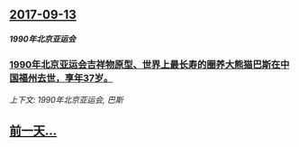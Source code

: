 ## [2017-09-13](/news/2017/09/13/index.md)

##### 1990年北京亚运会
### [ 1990年北京亚运会吉祥物原型、世界上最长寿的圈养大熊猫巴斯在中国福州去世，享年37岁。 ](/news/2017/09/13/1990年北京亚运会吉祥物原型-世界上最长寿的圈养大熊猫巴斯在中国福州去世-享年37岁.md)
_上下文: 1990年北京亚运会, 巴斯_

## [前一天...](/news/2017/09/12/index.md)

